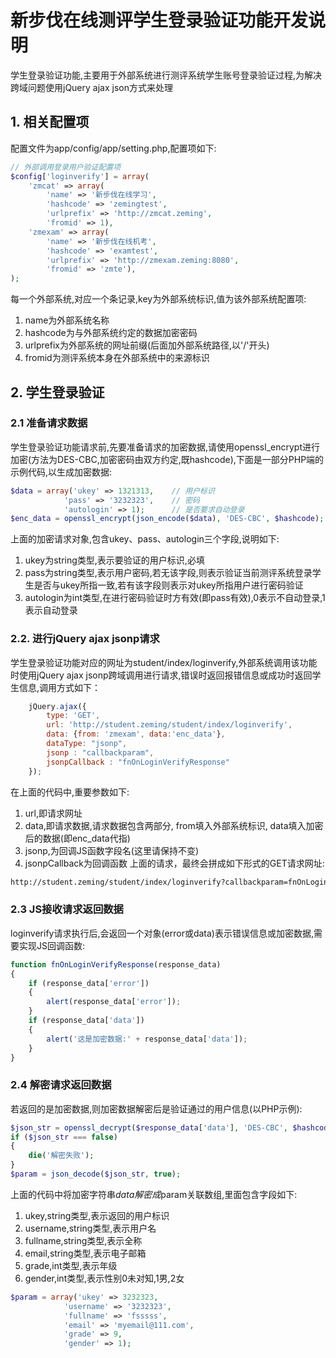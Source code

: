 # 新步伐在线测评学生登录验证功能开发说明
学生登录验证功能,主要用于外部系统进行测评系统学生账号登录验证过程,为解决跨域问题使用jQuery ajax json方式来处理

## 1. 相关配置项
配置文件为app/config/app/setting.php,配置项如下:

```php
// 外部调用登录用户验证配置项
$config['loginverify'] = array(
    'zmcat' => array(
        'name' => '新步伐在线学习',
        'hashcode' => 'zemingtest', 
        'urlprefix' => 'http://zmcat.zeming',
        'fromid' => 1),
    'zmexam' => array(
        'name' => '新步伐在线机考',
        'hashcode' => 'examtest', 
        'urlprefix' => 'http://zmexam.zeming:8080',
        'fromid' => 'zmte'),
);
```
每一个外部系统,对应一个条记录,key为外部系统标识,值为该外部系统配置项:
1. name为外部系统名称
2. hashcode为与外部系统约定的数据加密密码
3. urlprefix为外部系统的网址前缀(后面加外部系统路径,以'/'开头)
4. fromid为测评系统本身在外部系统中的来源标识

## 2. 学生登录验证
### 2.1 准备请求数据
学生登录验证功能请求前,先要准备请求的加密数据,请使用openssl_encrypt进行加密(方法为DES-CBC,加密密码由双方约定,既hashcode),下面是一部分PHP端的示例代码,以生成加密数据:
```php
$data = array('ukey' => 1321313,    // 用户标识
            'pass' => '3232323',    // 密码
            'autologin' => 1);      // 是否要求自动登录
$enc_data = openssl_encrypt(json_encode($data), 'DES-CBC', $hashcode);

```
上面的加密请求对象,包含ukey、pass、autologin三个字段,说明如下:
1. ukey为string类型,表示要验证的用户标识,必填
2. pass为string类型,表示用户密码,若无该字段,则表示验证当前测评系统登录学生是否与ukey所指一致,若有该字段则表示对ukey所指用户进行密码验证
3. autologin为int类型,在进行密码验证时方有效(即pass有效),0表示不自动登录,1表示自动登录

### 2.2. 进行jQuery ajax jsonp请求
学生登录验证功能对应的网址为student/index/loginverify,外部系统调用该功能时使用jQuery ajax jsonp跨域调用进行请求,错误时返回报错信息或成功时返回学生信息,调用方式如下：
```javascript
    jQuery.ajax({
        type: 'GET',
        url: 'http://student.zeming/student/index/loginverify',
        data: {from: 'zmexam', data:'enc_data'},
        dataType: "jsonp",
        jsonp : "callbackparam",
        jsonpCallback : "fnOnLoginVerifyResponse"
    });

```
在上面的代码中,重要参数如下:
1. url,即请求网址
2. data,即请求数据,请求数据包含两部分, from填入外部系统标识, data填入加密后的数据(即enc_data代指)
3. jsonp,为回调JS函数字段名(这里请保持不变)
4. jsonpCallback为回调函数
上面的请求，最终会拼成如下形式的GET请求网址:
```html
http://student.zeming/student/index/loginverify?callbackparam=fnOnLoginVerifyResponse&from=zmexam&data=enc_data
```

### 2.3 JS接收请求返回数据
loginverify请求执行后,会返回一个对象(error或data)表示错误信息或加密数据,需要实现JS回调函数:
```javascript
function fnOnLoginVerifyResponse(response_data)
{
    if (response_data['error'])
    {
        alert(response_data['error']);
    }
    if (response_data['data'])
    {
        alert('这是加密数据:' + response_data['data']);
    }
}
```
### 2.4 解密请求返回数据
若返回的是加密数据,则加密数据解密后是验证通过的用户信息(以PHP示例):
```php
$json_str = openssl_decrypt($response_data['data'], 'DES-CBC', $hashcode);
if ($json_str === false)
{
    die('解密失败');
}
$param = json_decode($json_str, true);
```
上面的代码中将加密字符串$data解密成$param关联数组,里面包含字段如下:
1. ukey,string类型,表示返回的用户标识
2. username,string类型,表示用户名
3. fullname,string类型,表示全称
4. email,string类型,表示电子邮箱
5. grade,int类型,表示年级
6. gender,int类型,表示性别0未对知,1男,2女

```php
$param = array('ukey' => 3232323,
            'username' => '3232323',
            'fullname' => 'fsssss',
            'email' => 'myemail@111.com',
            'grade' => 9,
            'gender' => 1);
```
